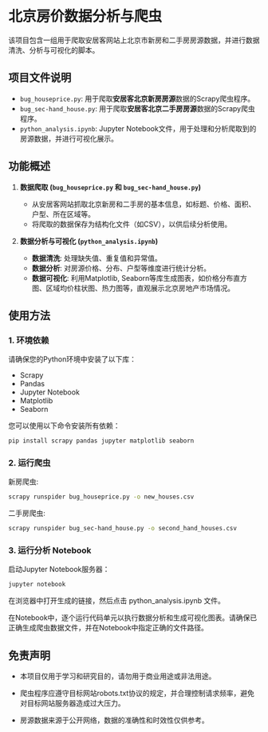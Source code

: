 # 北京房价数据分析与爬虫

该项目包含一组用于爬取安居客网站上北京市新房和二手房房源数据，并进行数据清洗、分析与可视化的脚本。

## 项目文件说明

*   `bug_houseprice.py`: 用于爬取**安居客北京新房房源**数据的Scrapy爬虫程序。
*   `bug_sec-hand_house.py`: 用于爬取**安居客北京二手房房源**数据的Scrapy爬虫程序。
*   `python_analysis.ipynb`: Jupyter Notebook文件，用于处理和分析爬取到的房源数据，并进行可视化展示。

## 功能概述

1.  **数据爬取 (`bug_houseprice.py` 和 `bug_sec-hand_house.py`)**
    *   从安居客网站抓取北京新房和二手房的基本信息，如标题、价格、面积、户型、所在区域等。
    *   将爬取的数据保存为结构化文件（如CSV），以供后续分析使用。

2.  **数据分析与可视化 (`python_analysis.ipynb`)**
    *   **数据清洗**: 处理缺失值、重复值和异常值。
    *   **数据分析**: 对房源价格、分布、户型等维度进行统计分析。
    *   **数据可视化**: 利用Matplotlib, Seaborn等库生成图表，如价格分布直方图、区域均价柱状图、热力图等，直观展示北京房地产市场情况。

## 使用方法

### 1. 环境依赖

请确保您的Python环境中安装了以下库：
*   Scrapy
*   Pandas
*   Jupyter Notebook
*   Matplotlib
*   Seaborn

您可以使用以下命令安装所有依赖：
```bash
pip install scrapy pandas jupyter matplotlib seaborn
```

### 2. 运行爬虫

新房爬虫:
```bash
scrapy runspider bug_houseprice.py -o new_houses.csv
```

二手房爬虫:
```bash
scrapy runspider bug_sec-hand_house.py -o second_hand_houses.csv
```

### 3. 运行分析 Notebook

启动Jupyter Notebook服务器：
```bash
jupyter notebook
```

在浏览器中打开生成的链接，然后点击 python_analysis.ipynb 文件。

在Notebook中，逐个运行代码单元以执行数据分析和生成可视化图表。请确保已正确生成爬虫数据文件，并在Notebook中指定正确的文件路径。

## 免责声明

*   本项目仅用于学习和研究目的，请勿用于商业用途或非法用途。

*   爬虫程序应遵守目标网站robots.txt协议的规定，并合理控制请求频率，避免对目标网站服务器造成过大压力。

*   房源数据来源于公开网络，数据的准确性和时效性仅供参考。
